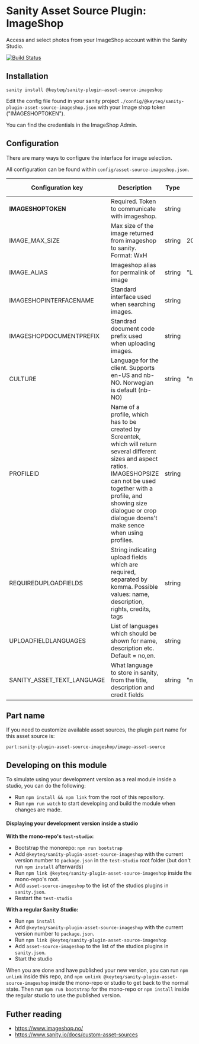 # Sanity Asset Source Plugin: ImageShop

Access and select photos from your ImageShop account within the Sanity Studio.


[![Build Status](https://travis-ci.org/Keyteq/sanity-plugin-asset-source-imageshop.svg?branch=master)](https://travis-ci.org/sanity-io/sanity-plugin-asset-source-cloudinary)


## Installation

`sanity install @keyteq/sanity-plugin-asset-source-imageshop`

Edit the config file found in your sanity project `./config/@keyteq/sanity-plugin-asset-source-imageshop.json` with your Image shop token ("IMAGESHOPTOKEN").

You can find the credentials in the ImageShop Admin.

## Configuration


There are many ways to configure the interface for image selection.

All configuration can be found within `config/asset-source-imageshop.json`.


| Configuration key | Description |   Type         |   Default value   |
| ------------- | ------------- | ---------------- | ----------------- |
| **IMAGESHOPTOKEN**  | Required. Token to communicate with imageshop.  | string |  |
| IMAGE_MAX_SIZE  | Max size of the image returned from imageshop to sanity. Format: WxH |  string  |  2048x2048 |
| IMAGE_ALIAS  | Imageshop alias for permalink of image |  string  |  "Large" |
| IMAGESHOPINTERFACENAME  |  Standard interface used when searching images.  | string |  |
| IMAGESHOPDOCUMENTPREFIX  | Standrad document code prefix used when uploading images. |  string  |  |
| CULTURE  | Language for the client. Supports en-US and nb-NO. Norwegian is default (nb-NO) |  string  | "nb-NO" |
| PROFILEID  | 	Name of a profile, which has to be created by Screentek, which will return several different sizes and aspect ratios. IMAGESHOPSIZE can not be used together with a profile, and showing size dialogue or crop dialogue doens't make sence when using profiles. |  string  |  |
| REQUIREDUPLOADFIELDS  | String indicating upload fields which are required, separated by komma. Possible values: name, description, rights, credits, tags |  string  |  |
| UPLOADFIELDLANGUAGES  | List of languages which should be shown for name, description etc. Default = no,en. |  string  |  |
| SANITY_ASSET_TEXT_LANGUAGE | What language to store in sanity, from the title, description and credit fields | string | "no" |




## Part name

If you need to customize available asset sources, the plugin part name for this asset source is:

`part:sanity-plugin-asset-source-imageshop/image-asset-source`


## Developing on this module

To simulate using your development version as a real module inside a studio, you can do the following:

* Run `npm install && npm link` from the root of this repository.
* Run `npm run watch` to start developing and build the module when changes are made.

#### Displaying your development version inside a studio

**With the mono-repo's `test-studio`:**

  * Bootstrap the monorepo: `npm run bootstrap`
  * Add `@keyteq/sanity-plugin-asset-source-imageshop` with the current version number to `package.json` in the `test-studio` root folder (but don't run `npm install` afterwards)
  * Run `npm link @keyteq/sanity-plugin-asset-source-imageshop` inside the mono-repo's root.
  * Add `asset-source-imageshop` to the list of the studios plugins in `sanity.json`.
  * Restart the `test-studio`

**With a regular Sanity Studio:**
  * Run `npm install`
  * Add `@keyteq/sanity-plugin-asset-source-imageshop` with the current version number to `package.json`.
  * Run `npm link @keyteq/sanity-plugin-asset-source-imageshop`
  * Add `asset-source-imageshop` to the list of the studios plugins in `sanity.json`.
  * Start the studio

When you are done and have published your new version, you can run `npm unlink` inside this repo, and `npm unlink @keyteq/sanity-plugin-asset-source-imageshop` inside the mono-repo or studio to get back to the normal state. Then run `npm run bootstrap` for the mono-repo or `npm install` inside the regular studio to use the published version.


## Futher reading
* https://www.imageshop.no/
* https://www.sanity.io/docs/custom-asset-sources
